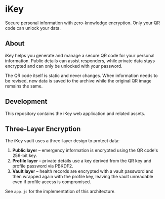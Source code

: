 # iKey

Secure personal information with zero-knowledge encryption. Only your QR code can unlock your data.

## About

iKey helps you generate and manage a secure QR code for your personal information. Public details can assist responders, while private data stays encrypted and can only be unlocked with your password.

The QR code itself is static and never changes. When information needs to be revised, new data is saved to the archive while the original QR image remains the same.

## Development

This repository contains the iKey web application and related assets.

## Three-Layer Encryption

The iKey vault uses a three-layer design to protect data:

1. **Public layer** – emergency information is encrypted using the QR code's 256-bit key.
2. **Profile layer** – private details use a key derived from the QR key and profile password via PBKDF2.
3. **Vault layer** – health records are encrypted with a vault password and then wrapped again with the profile key, leaving the vault unreadable even if profile access is compromised.

See `app.js` for the implementation of this architecture.
